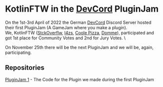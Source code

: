 # KotlinFTW in the [DevCord](https://github.com/devcordde) PluginJam

On the 1st-3rd April of 2022 the German [DevCord](https://github.com/devcordde) Discord Server hosted their first PluginJam (A GameJam where you make a plugin). \
We, KotlinFTW ([StckOverflw](https://twitter.com/StckOverflw), [l4zs](https://twitter.com/l4zs1), [Coole Pizza](https://twitter.com/cedricmkl), [Domme](https://twitter.com/DQMME)), 
participated and got 1st place for Community Votes and 2nd for Jury Votes. \

On November 25th there will be the next PluginJam and we will be, again, participating.

## Repositories

[PluginJam 1](https://github.com/KtFTW/PluginJam-1) - The Code for the Plugin we made during the first PluginJam
